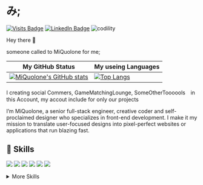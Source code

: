 # み;


[![Visits Badge](https://badges.pufler.dev/visits/miquolone/miquolone)]()
[![LinkedIn Badge](https://img.shields.io/badge/LinkedIn-Profile-informational?style=flat&logo=linkedin&logoColor=white&color=0D76A8)](https://www.linkedin.com/in/)
![codility](https://img.shields.io/badge/codility-codility-yellow)


Hey there 👋

someone called to MiQuolone for me; 

| My GitHub Status |  My useing Languages |
| --- | --- |
|[![MiQuolone's GitHub stats](https://github-readme-stats.vercel.app/api?username=miquolone&hide=true&show_icons=ture&include_all_commits=true)](https://github.com/anuraghazra/github-readme-stats)|[![Top Langs](https://github-readme-stats.vercel.app/api/top-langs/?username=miquolone)](https://github.com/anuraghazra/github-readme-stats)|

I creating social Commers, GameMatchingLounge, SomeOtherToooools　in this Account,
my accout include for only our projects

I’m MiQuolone, a senior full-stack engineer, creative coder and self-proclaimed designer who specializes in front-end development. I make it my mission to translate user-focused designs into pixel-perfect websites or applications that run blazing fast.



## 💼 Skills

![](https://img.shields.io/badge/Code-React-informational?style=for-the-badge&logo=react&logoColor=white&color=4AB197)
![](https://img.shields.io/badge/Code-Gatsby-informational?style=for-the-badge&logo=gatsby&logoColor=white&color=4AB197)
![](https://img.shields.io/badge/Code-JavaScript-informational?style=for-the-badge&logo=JavaScript&logoColor=white&color=4AB197)
![](https://img.shields.io/badge/Code-TypeScript-informational?style=for-the-badge&logo=TypeScript&logoColor=white&color=4AB197)
![](https://img.shields.io/badge/Code-MongoDB-informational?style=for-the-badge&logo=MongoDB&logoColor=white&color=4AB197)
![](https://img.shields.io/badge/Code-MySQL-informational?style=for-the-badge&logo=MySQL&logoColor=white&color=4AB197)

<details>
<summary>More Skills</summary>
<br>

![](https://img.shields.io/badge/Style-CSS-informational?style=for-the-badge&logo=css3&logoColor=white&color=4AB197)
![](https://img.shields.io/badge/Style-Sass-informational?style=for-the-badge&logo=Sass&logoColor=white&color=4AB197)

<br>

![](https://img.shields.io/badge/Test-Mocha-informational?style=for-the-badge&logo=Mocha&logoColor=white&color=4AB197)
![](https://img.shields.io/badge/Test-Cypress-informational?style=for-the-badge&logo=Cypress&logoColor=white&color=4AB197)
![](https://img.shields.io/badge/Test-Cypress-informational?style=for-the-badge&logo=Cypress&logoColor=white&color=4AB197)

<br>

![](https://img.shields.io/badge/Tools-Docker-informational?style=for-the-badge&logo=docker&logoColor=white&color=4AB197)
![](https://img.shields.io/badge/Tools-Pivotal-informational?style=for-the-badge&logo=Pivotal-Tracker&logoColor=white&color=4AB197)
![](https://img.shields.io/badge/Tools-NGINX-informational?style=for-the-badge&logo=nginx&logoColor=white&color=4AB197)
![](https://img.shields.io/badge/Tools-Netlify-informational?style=for-the-badge&logo=netlify&logoColor=white&color=4AB197)
![](https://img.shields.io/badge/Tools-NPM-informational?style=for-the-badge&logo=npm&logoColor=white&color=4AB197)
![](https://img.shields.io/badge/Tools-Postman-informational?style=for-the-badge&logo=Postman&logoColor=white&color=4AB197)
![](https://img.shields.io/badge/Tools-Photoshop-informational?style=for-the-badge&logo=Adobe-Photoshop&logoColor=white&color=4AB197)
![](https://img.shields.io/badge/Tools-AdobeXD-informational?style=for-the-badge&logo=Adobe-XD&logoColor=white&color=4AB197)
![](https://img.shields.io/badge/Tools-GitHub-informational?style=for-the-badge&logo=GitHub&logoColor=white&color=4AB197)
![](https://img.shields.io/badge/Tools-GitLab-informational?style=for-the-badge&logo=GitLab&logoColor=white&color=4AB197)
![](https://img.shields.io/badge/Tools-Bitbucket-informational?style=for-the-badge&logo=Bitbucket&logoColor=white&color=4AB197)
![](https://img.shields.io/badge/Tools-Jira-informational?style=for-the-badge&logo=Jira-Software&logoColor=white&color=4AB197)
![](https://img.shields.io/badge/Tools-Clubhouse-informational?style=for-the-badge&logo=Clubhouse&logoColor=white&color=4AB197)

</details>
